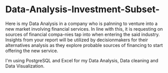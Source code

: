 # Data-Analysis-Investment-Subset-

Here is my Data Analysis in a company who is palnning to venture into a new market involving financial services. In line with this, it is requesting on sources of financial compa-nies tap into when entering the said industry. Insights from your report will be utilized by decisionmakers for their alternatives analysis as they explore probable sources of financing to start offering the new service.

I'm using PostgreSQL and Excel for my Data Analysis, Data cleaning and Data Visualization.
